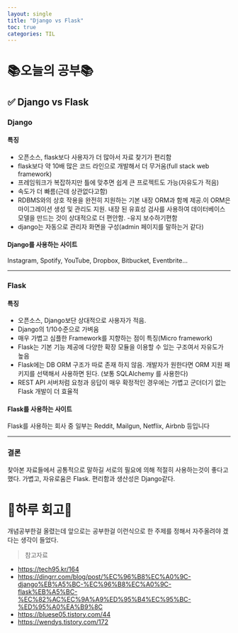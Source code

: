 ```yaml
---
layout: single
title: "Django vs Flask"
toc: true
categories: TIL
---
```

# 📚오늘의 공부📚
## ✅ Django vs Flask


### Django
#### 특징
- 오픈소스, flask보다 사용자가 더 많아서 자료 찾기가 편리함
- flask보다 약 10배 많은 코드 라인으로 개발해서 더 무거움(full stack web framework)
- 프레임워크가 복잡하지만 틀에 맞추면 쉽게 큰 프로젝트도 가능(자유도가 적음)
- 속도가 더 빠름(근데 상관없다고함)
- RDBMS와의 상호 작용을 완전히 지원하는 기본 내장 ORM과 함께 제공.이 ORM은 마이그레이션 생성 및 관리도 지원. 내장 된 유효성 검사를 사용하여 데이터베이스 모델을 만드는 것이 상대적으로 더 편안함.
-유지 보수하기편함
- django는 자동으로 관리자 화면을 구성(admin 페이지를 말하는거 같다)

 #### Django를 사용하는 사이트
 Instagram, Spotify, YouTube, Dropbox, Bitbucket, Eventbrite...

---
### Flask
#### 특징
- 오픈소스, Django보단 상대적으로 사용자가 적음.
- Django의 1/10수준으로 가벼움
- 매우 가볍고 심플한 Framework를 지향하는 점이 특징(Micro framework)
- Flask는 기본 기능 제공에 다양한 확장 모듈을 이용할 수 있는 구조여서 자유도가 높음
- Flask에는 DB ORM 구조가 따로 존재 하지 않음. 개발자가 원한다면 ORM 지원 패키지를 선택해서 사용하면 된다. (보통 SQLAlchemy 를 사용한다)
- REST API 서버처럼 요청과 응답이 매우 확정적인 경우에는 가볍고 군더더기 없는 Flask 개발이 더 효율적


#### Flask를 사용하는 사이트
Flask를 사용하는 회사 중 일부는 Reddit, Mailgun, Netflix, Airbnb 등입니다
 
 ---
 ### 결론
 찾아본 자료들에서 공통적으로 말하길 서로의 필요에 의해 적절히 사용하는것이 좋다고 했다. 
 가볍고, 자유로움은 Flask. 편리함과 생산성은 Django같다.
 
 
 # 🎯하루 회고🎯
개념공부한걸 올렸는데 앞으로는 공부한걸 이런식으로 한 주제를 정해서 자주올려야 겠다는 생각이 들었다.

>참고자료
- https://tech95.kr/164
- https://dingrr.com/blog/post/%EC%96%B8%EC%A0%9C-django%EB%A5%BC-%EC%96%B8%EC%A0%9C-flask%EB%A5%BC-%EC%82%AC%EC%9A%A9%ED%95%B4%EC%95%BC-%ED%95%A0%EA%B9%8C
- https://bluese05.tistory.com/44
- https://wendys.tistory.com/172

